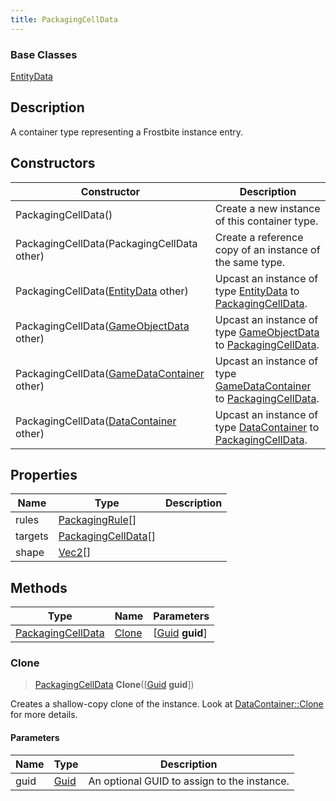 ```yaml
---
title: PackagingCellData
---
```

### Base Classes

[EntityData](EntityData)

## Description

A container type representing a Frostbite instance entry.

## Constructors

| Constructor                                                                  | Description                                                                                                               |
| ---------------------------------------------------------------------------- | ------------------------------------------------------------------------------------------------------------------------- |
| PackagingCellData()                                                          | Create a new instance of this container type.                                                                             |
| PackagingCellData(PackagingCellData other)                                   | Create a reference copy of an instance of the same type.                                                                  |
| PackagingCellData([EntityData](EntityData) other)                            | Upcast an instance of type [EntityData](EntityData) to [PackagingCellData](PackagingCellData).                            |
| PackagingCellData([GameObjectData](GameObjectData) other)                    | Upcast an instance of type [GameObjectData](GameObjectData) to [PackagingCellData](PackagingCellData).                    |
| PackagingCellData([GameDataContainer](GameDataContainer) other)              | Upcast an instance of type [GameDataContainer](GameDataContainer) to [PackagingCellData](PackagingCellData).              |
| PackagingCellData([DataContainer](/vext/ref/shared/class/datacontainer) other) | Upcast an instance of type [DataContainer](/vext/ref/shared/class/datacontainer) to [PackagingCellData](PackagingCellData). |

## Properties

| Name    | Type                                       | Description |
| ------- | ------------------------------------------ | ----------- |
| rules   | [PackagingRule](PackagingRule)\[\]         |             |
| targets | [PackagingCellData](PackagingCellData)\[\] |             |
| shape   | [Vec2](/vext/ref/shared/class/vec2)\[\]      |             |

## Methods

| Type                                   | Name            | Parameters                                     |
| -------------------------------------- | --------------- | ---------------------------------------------- |
| [PackagingCellData](PackagingCellData) | [Clone](#clone) | \[[Guid](/vext/ref/shared/class/guid) **guid**\] |

### Clone

> [PackagingCellData](PackagingCellData) **Clone**(\[[Guid](/vext/ref/shared/class/guid) **guid**\])

Creates a shallow-copy clone of the instance. Look at [DataContainer::Clone](/vext/ref/shared/class/datacontainer#clone) for more details.

#### Parameters

| Name | Type         | Description                                 |
| ---- | ------------ | ------------------------------------------- |
| guid | [Guid](Guid) | An optional GUID to assign to the instance. |
